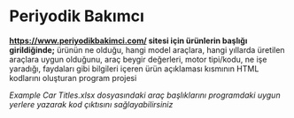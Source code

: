 # Periyodik Bakımcı

**https://www.periyodikbakimci.com/ sitesi için ürünlerin başlığı girildiğinde;** ürünün ne olduğu, hangi model araçlara, hangi yıllarda üretilen araçlara uygun olduğunu, araç beygir değerleri, motor tipi/kodu, ne işe yaradığı, faydaları gibi bilgileri içeren ürün açıklaması kısmının HTML kodlarını oluşturan program projesi

*Example Car Titles.xlsx dosyasındaki araç başlıklarını programdaki uygun yerlere yazarak kod çıktısını sağlayabilirsiniz*
